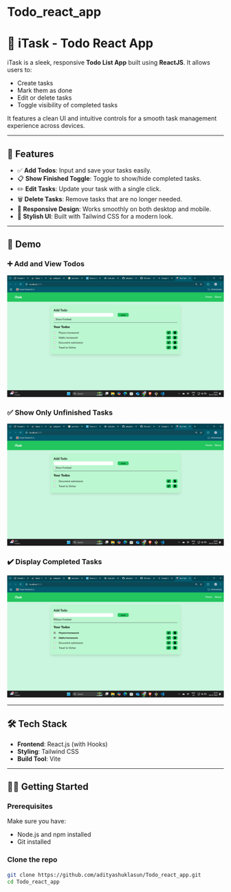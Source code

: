 # Todo_react_app
# 📝 iTask - Todo React App

iTask is a sleek, responsive **Todo List App** built using **ReactJS**. It allows users to:
- Create tasks
- Mark them as done
- Edit or delete tasks
- Toggle visibility of completed tasks

It features a clean UI and intuitive controls for a smooth task management experience across devices.

---

## 🚀 Features

- ✅ **Add Todos**: Input and save your tasks easily.
- 📋 **Show Finished Toggle**: Toggle to show/hide completed tasks.
- ✏️ **Edit Tasks**: Update your task with a single click.
- 🗑️ **Delete Tasks**: Remove tasks that are no longer needed.
- 📱 **Responsive Design**: Works smoothly on both desktop and mobile.
- 🌈 **Stylish UI**: Built with Tailwind CSS for a modern look.

---

## 📸 Demo

### ➕ Add and View Todos
![Add View Todos](./Todo_react_app/Demo_images/App_interface.png)

### ✅ Show Only Unfinished Tasks
![Hide Finished](./Todo_react_app/Demo_images/Hide_unfinished.png)

### ✔️ Display Completed Tasks
![Show Finished](./Todo_react_app/Demo_images/Show_unfinished.png)

---

## 🛠️ Tech Stack

- **Frontend**: React.js (with Hooks)
- **Styling**: Tailwind CSS
- **Build Tool**: Vite

---

## 🧑‍💻 Getting Started

### Prerequisites

Make sure you have:

- Node.js and npm installed
- Git installed

### Clone the repo

```bash
git clone https://github.com/adityashuklasun/Todo_react_app.git
cd Todo_react_app
